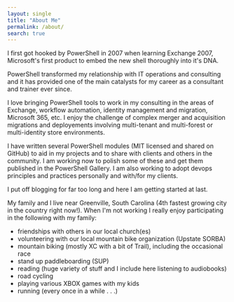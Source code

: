 ```yaml
---
layout: single
title: "About Me"
permalink: /about/
search: true
---
```


I first got hooked by PowerShell in 2007 when learning Exchange 2007, Microsoft's first product to embed the new shell thoroughly into it's DNA.

PowerShell transformed my relationship with IT operations and consulting and it has provided one of the main catalysts for my career as a consultant and trainer ever since.

I love bringing PowerShell tools to work in my consulting in the areas of Exchange, workflow automation, identity management and migration, Microsoft 365, etc.  I enjoy the challenge of complex merger and acquisition migrations and deployements involving multi-tenant and multi-forest or multi-identity store environments.  

I have written several PowerShell modules (MIT licensed and shared on GitHub) to aid in my projects and to share with clients and others in the community.  I am working now to polish some of these and get them published in the PowerShell Gallery. I am also working to adopt devops principles and practices personally and with/for my clients.  

I put off blogging for far too long and here I am getting started at last.

My family and I live near Greenville, South Carolina (4th fastest growing city in the country right now!).  When I'm not working I really enjoy participating in the following with my family:

- friendships with others in our local church(es)
- volunteering with our local mountain bike organization (Upstate SORBA)
- mountain biking (mostly XC with a bit of Trail), including the occasional race
- stand up paddleboarding (SUP)
- reading (huge variety of stuff and I include here listening to audiobooks)
- road cycling
- playing various XBOX games with my kids
- running (every once in a while . . .)